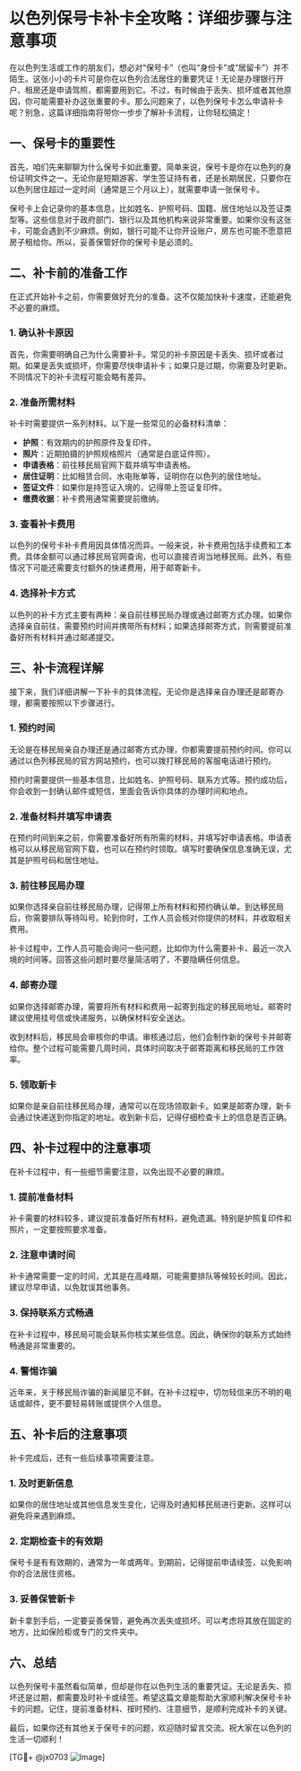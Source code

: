 # 以色列保号卡补卡全攻略：详细步骤与注意事项

在以色列生活或工作的朋友们，想必对“保号卡”（也叫“身份卡”或“居留卡”）并不陌生。这张小小的卡片可是你在以色列合法居住的重要凭证！无论是办理银行开户、租房还是申请驾照，都需要用到它。不过，有时候由于丢失、损坏或者其他原因，你可能需要补办这张重要的卡。那么问题来了，以色列保号卡怎么申请补卡呢？别急，这篇详细指南将带你一步步了解补卡流程，让你轻松搞定！

## 一、保号卡的重要性

首先，咱们先来聊聊为什么保号卡如此重要。简单来说，保号卡是你在以色列的身份证明文件之一。无论你是短期游客、学生签证持有者，还是长期居民，只要你在以色列居住超过一定时间（通常是三个月以上），就需要申请一张保号卡。

保号卡上会记录你的基本信息，比如姓名、护照号码、国籍、居住地址以及签证类型等。这些信息对于政府部门、银行以及其他机构来说非常重要。如果你没有这张卡，可能会遇到不少麻烦。例如，银行可能不让你开设账户，房东也可能不愿意把房子租给你。所以，妥善保管好你的保号卡是必须的。

## 二、补卡前的准备工作

在正式开始补卡之前，你需要做好充分的准备。这不仅能加快补卡速度，还能避免不必要的麻烦。

### 1. 确认补卡原因

首先，你需要明确自己为什么需要补卡。常见的补卡原因是卡丢失、损坏或者过期。如果是丢失或损坏，你需要尽快申请补卡；如果只是过期，你需要及时更新。不同情况下的补卡流程可能会略有差异。

### 2. 准备所需材料

补卡时需要提供一系列材料。以下是一些常见的必备材料清单：

- **护照**：有效期内的护照原件及复印件。
- **照片**：近期拍摄的护照规格照片（通常是白底证件照）。
- **申请表格**：前往移民局官网下载并填写申请表格。
- **居住证明**：比如租赁合同、水电账单等，证明你在以色列的居住地址。
- **签证文件**：如果你是持签证入境的，记得带上签证复印件。
- **缴费收据**：补卡费用通常需要提前缴纳。

### 3. 查看补卡费用

以色列的保号卡补卡费用因具体情况而异。一般来说，补卡费用包括手续费和工本费。具体金额可以通过移民局官网查询，也可以直接咨询当地移民局。此外，有些情况下可能还需要支付额外的快递费用，用于邮寄新卡。

### 4. 选择补卡方式

以色列的补卡方式主要有两种：亲自前往移民局办理或通过邮寄方式办理。如果你选择亲自前往，需要预约时间并携带所有材料；如果选择邮寄方式，则需要提前准备好所有材料并通过邮递提交。

## 三、补卡流程详解

接下来，我们详细讲解一下补卡的具体流程。无论你是选择亲自办理还是邮寄办理，都需要按照以下步骤进行。

### 1. 预约时间

无论是在移民局亲自办理还是通过邮寄方式办理，你都需要提前预约时间。你可以通过以色列移民局的官方网站预约，也可以拨打移民局的客服电话进行预约。

预约时需要提供一些基本信息，比如姓名、护照号码、联系方式等。预约成功后，你会收到一封确认邮件或短信，里面会告诉你具体的办理时间和地点。

### 2. 准备材料并填写申请表

在预约时间到来之前，你需要准备好所有所需的材料，并填写好申请表格。申请表格可以从移民局官网下载，也可以在预约时领取。填写时要确保信息准确无误，尤其是护照号码和居住地址。

### 3. 前往移民局办理

如果你选择亲自前往移民局办理，记得带上所有材料和预约确认单。到达移民局后，你需要排队等待叫号。轮到你时，工作人员会核对你提供的材料，并收取相关费用。

补卡过程中，工作人员可能会询问一些问题，比如你为什么需要补卡、最近一次入境的时间等。回答这些问题时要尽量简洁明了，不要隐瞒任何信息。

### 4. 邮寄办理

如果你选择邮寄办理，需要将所有材料和费用一起寄到指定的移民局地址。邮寄时建议使用挂号信或快递服务，以确保材料安全送达。

收到材料后，移民局会审核你的申请。审核通过后，他们会制作新的保号卡并邮寄给你。整个过程可能需要几周时间，具体时间取决于邮寄距离和移民局的工作效率。

### 5. 领取新卡

如果你是亲自前往移民局办理，通常可以在现场领取新卡。如果是邮寄办理，新卡会通过快递送到你指定的地址。收到新卡后，记得仔细检查卡上的信息是否正确。

## 四、补卡过程中的注意事项

在补卡过程中，有一些细节需要注意，以免出现不必要的麻烦。

### 1. 提前准备材料

补卡需要的材料较多，建议提前准备好所有材料，避免遗漏。特别是护照复印件和照片，一定要按照要求准备。

### 2. 注意申请时间

补卡通常需要一定的时间，尤其是在高峰期，可能需要排队等候较长时间。因此，建议尽早申请，以免耽误其他事务。

### 3. 保持联系方式畅通

在补卡过程中，移民局可能会联系你核实某些信息。因此，确保你的联系方式始终畅通是非常重要的。

### 4. 警惕诈骗

近年来，关于移民局诈骗的新闻屡见不鲜。在补卡过程中，切勿轻信来历不明的电话或邮件，更不要轻易转账或提供个人信息。

## 五、补卡后的注意事项

补卡完成后，还有一些后续事项需要注意。

### 1. 及时更新信息

如果你的居住地址或其他信息发生变化，记得及时通知移民局进行更新。这样可以避免将来遇到麻烦。

### 2. 定期检查卡的有效期

保号卡是有有效期的，通常为一年或两年。到期前，记得提前申请续签，以免影响你的合法居住资格。

### 3. 妥善保管新卡

新卡拿到手后，一定要妥善保管，避免再次丢失或损坏。可以考虑将其放在固定的地方，比如保险柜或专门的文件夹中。

## 六、总结

以色列保号卡虽然看似简单，但却是你在以色列生活的重要凭证。无论是丢失、损坏还是过期，都需要及时补卡或续签。希望这篇文章能帮助大家顺利解决保号卡补卡的问题。记住，提前准备材料、按时预约、注意细节，是顺利完成补卡的关键。

最后，如果你还有其他关于保号卡的问题，欢迎随时留言交流。祝大家在以色列的生活一切顺利！

[TG💪+ @jx0703 ![Image](https://github.com/user-attachments/assets/dbca1d08-cadb-493c-b0ec-ad6f7a83f270)]